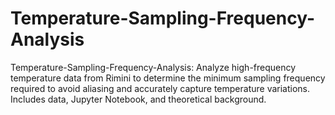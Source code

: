 # Temperature-Sampling-Frequency-Analysis
Temperature-Sampling-Frequency-Analysis: Analyze high-frequency temperature data from Rimini to determine the minimum sampling frequency required to avoid aliasing and accurately capture temperature variations. Includes data, Jupyter Notebook, and theoretical background.

